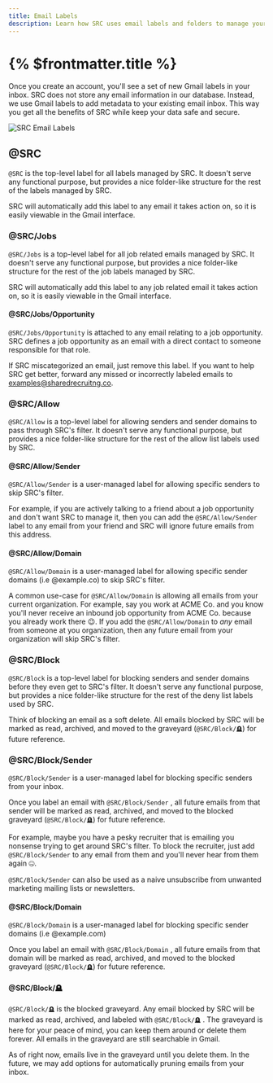 ```yaml
---
title: Email Labels
description: Learn how SRC uses email labels and folders to manage your inbound recruiting opportunities
---
```


# {% $frontmatter.title %}

Once you create an account, you'll see a set of new Gmail labels in your inbox. SRC does not store any email information in our database. Instead, we use Gmail labels to add metadata to your existing email inbox. This way you get all the benefits of SRC while keep your data safe and secure.

![SRC Email Labels](/docs/images/gmail-labels.png "Gmail Labels")


## @SRC

`@SRC` is the top-level label for all labels managed by SRC. It doesn't serve any functional purpose, but provides a nice folder-like structure for the rest of the labels managed by SRC.

SRC will automatically add this label to any email it takes action on, so it is easily viewable in the Gmail interface.

### @SRC/Jobs

`@SRC/Jobs` is a top-level label for all job related emails managed by SRC. It doesn't serve any functional purpose, but provides a nice folder-like structure for the rest of the job labels managed by SRC.

SRC will automatically add this label to any job related email it takes action on, so it is easily viewable in the Gmail interface.

#### @SRC/Jobs/Opportunity

`@SRC/Jobs/Opportunity` is attached to any email relating to a job opportunity. SRC defines a job opportunity as an email with a direct contact to someone responsible for that role. 

If SRC miscategorized an email, just remove this label. If you want to help SRC get better, forward any missed or incorrectly labeled emails to [examples@sharedrecruitng.co](mailto:examples@sharedrecruiting.co).

### @SRC/Allow

`@SRC/Allow`  is a top-level label for allowing senders and sender domains to pass through SRC's filter. It doesn't serve any functional purpose, but provides a nice folder-like structure for the rest of the allow list labels used by SRC.

#### @SRC/Allow/Sender

`@SRC/Allow/Sender` is a user-managed label for allowing specific senders to skip SRC's filter. 

For example, if you are actively talking to a friend about a job opportunity and don't want SRC to manage it, then you can add the `@SRC/Allow/Sender` label to any email from your friend and SRC will ignore future emails from this address.

#### @SRC/Allow/Domain

`@SRC/Allow/Domain` is a user-managed label for allowing specific sender domains (i.e @example.co) to skip SRC's filter. 

A common use-case for `@SRC/Allow/Domain` is allowing all emails from your current organization. For example, say you work at ACME Co. and you know you'll never receive an inbound job opportunity from ACME Co. because you already work there 😉. If you add the `@SRC/Allow/Domain` to _any_ email from someone at you organization, then any future email from your organization will skip SRC's filter.

### @SRC/Block

`@SRC/Block`  is a top-level label for blocking senders and sender domains before they even get to SRC's filter. It doesn't serve any functional purpose, but provides a nice folder-like structure for the rest of the deny list labels used by SRC.

Think of blocking an email as a soft delete. All emails blocked by SRC will be marked as read, archived, and moved to the graveyard (`@SRC/Block/🪦`) for future reference.

### @SRC/Block/Sender

`@SRC/Block/Sender` is a user-managed label for blocking specific senders from your inbox. 

Once you label an email with `@SRC/Block/Sender` , all future emails from that sender will be marked as read, archived, and moved to the blocked graveyard (`@SRC/Block/🪦`) for future reference.

For example, maybe you have a pesky recruiter that is emailing you nonsense trying to get around SRC's filter. To block the recruiter, just add `@SRC/Block/Sender` to any email from them and you'll never hear from them again 🤐.

`@SRC/Block/Sender` can also be used as a naive unsubscribe from unwanted marketing mailing lists or newsletters.

#### @SRC/Block/Domain

`@SRC/Block/Domain` is a user-managed label for blocking specific sender domains (i.e @example.com)

Once you label an email with `@SRC/Block/Domain` , all future emails from that domain will be marked as read, archived, and moved to the blocked graveyard (`@SRC/Block/🪦`) for future reference.

#### @SRC/Block/🪦

`@SRC/Block/🪦` is the blocked graveyard. Any email blocked by SRC will be marked as read, archived, and labeled with `@SRC/Block/🪦` . The graveyard is here for your peace of mind, you can keep them around or delete them forever. All emails in the graveyard are still searchable in Gmail.

As of right now, emails live in the graveyard until you delete them. In the future, we may add options for automatically pruning emails from your inbox. 
